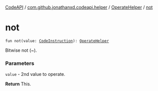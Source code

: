 [CodeAPI](../../index.md) / [com.github.jonathanxd.codeapi.helper](../index.md) / [OperateHelper](index.md) / [not](.)

# not

`fun not(value: `[`CodeInstruction`](../../com.github.jonathanxd.codeapi/-code-instruction.md)`): `[`OperateHelper`](index.md)

Bitwise not (~).

### Parameters

`value` - 2nd value to operate.

**Return**
This.

